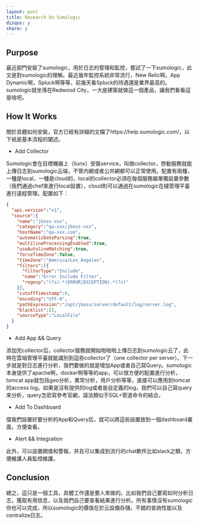 ```yaml
---
layout: post
title: Research On Sumologic
disqus: y
share: y
---
```


Purpose
---------------------
最近部門安裝了sumologic，用於日志的管理和監控，嘗試了一下sumologic，此文是對sumologic的理解。最近幾年監控系統非常流行，New Relic啊，App Dynamic啊，Spluck啊等等，前幾天看Spluck的待遇還是業界最高的。sumologic就坐落在Redwood City，一大座建築就做這一個產品，讓我們看看這是啥吧。

How It Works
---------------------
關於具體如何安裝，官方已經有詳細的文檔了https://help.sumologic.com/，以下衹是基本流程的闡述。

+ Add Collector

Sumologic會在目標機器上（liunx）安裝service，叫做collector，啓動服務就能上傳日志到sumologic云端，不管内網或者公共網都可以正常使用。配置有兩種，一種是local，一種是cloud的，local的collector必須在每個服務器單獨設置參數（我們通過chef來進行local設置），cloud則可以通過在sumologic在綫管理平臺進行遠程管理。配置如下：
```json
{
  "api.version":"v1",
  "source":{
    "name":"jboss-xxx",
    "category":"qa-xxx/jboss-xxx",
    "hostName":"qa-xxx.com",
    "automaticDateParsing":true,
    "multilineProcessingEnabled":true,
    "useAutolineMatching":true,
    "forceTimeZone":false,
    "timeZone":"America/Los_Angeles",
    "filters":[{
      "filterType":"Include",
      "name":"Error Include Filter",
      "regexp":"(?s).*(ERROR|EXCEPTION).*(?s)"
    }],
    "cutoffTimestamp":0,
    "encoding":"UTF-8",
    "pathExpression":"/opt/jboss/server/default/log/server.log",
    "blacklist":[],
    "sourceType":"LocalFile"
  }
}
```

+ Add App && Query

添加完collector后，collector服務就開始啪啪啪上傳日志到sumologic云了，此時在雲端管理平臺就能識別到這些collector了（one collector per server）。下一步就是對日志進行分析，我們要做的就是增加App或者自己寫Query。sumologic本身提供了apache啊，docker啊等等的app，可以很方便的配置進行分析，tomcat app就包括geo分析，異常分析，用戶分析等等，直接可以應用到tomcat的access log。如果是沒有提供的log或者是自定義的log，我們可以自己寫query來分析，query怎麽寫參考官網，語法類似于SQL+管道命令的結合。

+ Add To Dashboard

儅我們設置好要分析的App和Query后，就可以將這些設置放到一個dashboard裏面，方便查看。

+ Alert && Integration

此外，可以設置闕值和警報，并且可以集成到流行的chat軟件比如slack之類，方便維護人員監控維護。

Conclusion
---------------------
總之，這只是一個工具，具體工作還是要人來做的。比如我們自己要寫如何分析日志，獲取有用信息，以及我們自己要查看結果進行分析。所有事情沒有sumologic你也可以完成，所以sumologic的價值在於云設備存儲，不錯的查詢性能以及centralize日志。



